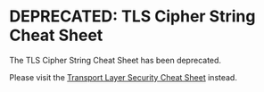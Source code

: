 # DEPRECATED: TLS Cipher String Cheat Sheet

The TLS Cipher String Cheat Sheet has been deprecated.

Please visit the [Transport Layer Security Cheat Sheet](Transport_Layer_Security_Cheat_Sheet.md) instead.
